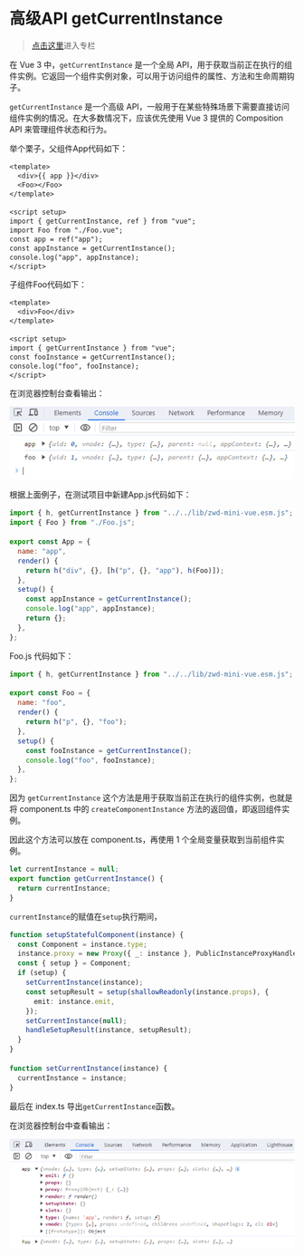 # 高级API getCurrentInstance

> [点击这里](https://mp.weixin.qq.com/mp/appmsgalbum?__biz=MzIzNDY1MDY5Ng==&action=getalbum&album_id=3177388392377237504&scene=173&subscene=227&sessionid=1705040547&enterid=1705040549&from_msgid=2247486605&from_itemidx=1&count=3&nolastread=1#wechat_redirect)进入专栏

在 Vue 3 中，`getCurrentInstance` 是一个全局 API，用于获取当前正在执行的组件实例。它返回一个组件实例对象，可以用于访问组件的属性、方法和生命周期钩子。

`getCurrentInstance` 是一个高级 API，一般用于在某些特殊场景下需要直接访问组件实例的情况。在大多数情况下，应该优先使用 Vue 3 提供的 Composition API 来管理组件状态和行为。

举个栗子，父组件App代码如下：

```vue
<template>
  <div>{{ app }}</div>
  <Foo></Foo>
</template>

<script setup>
import { getCurrentInstance, ref } from "vue";
import Foo from "./Foo.vue";
const app = ref("app");
const appInstance = getCurrentInstance();
console.log("app", appInstance);
</script>
```

子组件Foo代码如下：

```vue
<template>
  <div>Foo</div>
</template>

<script setup>
import { getCurrentInstance } from "vue";
const fooInstance = getCurrentInstance();
console.log("foo", fooInstance);
</script>
```

在浏览器控制台查看输出：

![](./static/currentInstance-1.png)

根据上面例子，在测试项目中新建App.js代码如下：

```js
import { h, getCurrentInstance } from "../../lib/zwd-mini-vue.esm.js";
import { Foo } from "./Foo.js";

export const App = {
  name: "app",
  render() {
    return h("div", {}, [h("p", {}, "app"), h(Foo)]);
  },
  setup() {
    const appInstance = getCurrentInstance();
    console.log("app", appInstance);
    return {};
  },
};
```

Foo.js 代码如下：

```js
import { h, getCurrentInstance } from "../../lib/zwd-mini-vue.esm.js";

export const Foo = {
  name: "foo",
  render() {
    return h("p", {}, "foo");
  },
  setup() {
    const fooInstance = getCurrentInstance();
    console.log("foo", fooInstance);
  },
};
```

因为 `getCurrentInstance` 这个方法是用于获取当前正在执行的组件实例，也就是将 component.ts 中的 `createComponentInstance` 方法的返回值，即返回组件实例。

因此这个方法可以放在 component.ts，再使用 1 个全局变量获取到当前组件实例。

```ts
let currentInstance = null;
export function getCurrentInstance() {
  return currentInstance;
}
```

`currentInstance`的赋值在`setup`执行期间，

```ts
function setupStatefulComponent(instance) {
  const Component = instance.type;
  instance.proxy = new Proxy({ _: instance }, PublicInstanceProxyHandlers);
  const { setup } = Component;
  if (setup) {
    setCurrentInstance(instance);
    const setupResult = setup(shallowReadonly(instance.props), {
      emit: instance.emit,
    });
    setCurrentInstance(null);
    handleSetupResult(instance, setupResult);
  }
}

function setCurrentInstance(instance) {
  currentInstance = instance;
}
```

最后在 index.ts 导出`getCurrentInstance`函数。

在浏览器控制台中查看输出：

![](./static/currentInstance-2.png)